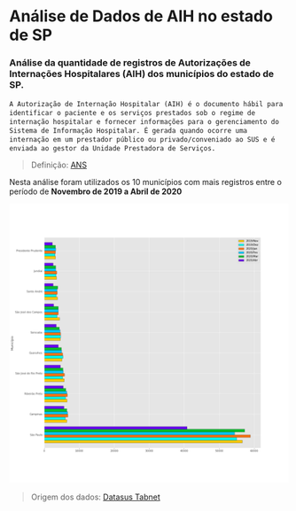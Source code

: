 # Análise de Dados de AIH no estado de SP

### Análise da quantidade de registros de Autorizações de Internações Hospitalares (AIH) dos municípios do estado de SP.

    A Autorização de Internação Hospitalar (AIH) é o documento hábil para identificar o paciente e os serviços prestados sob o regime de internação hospitalar e fornecer informações para o gerenciamento do Sistema de Informação Hospitalar. É gerada quando ocorre uma internação em um prestador público ou privado/conveniado ao SUS e é enviada ao gestor da Unidade Prestadora de Serviços.

>Definição: [ANS](http://www.ans.gov.br/aans/index.php?option=com_centraldeatendimento&view=operadora&resposta=1559&historico=22566165)

Nesta análise foram utilizados os 10 municípios com mais registros entre o período
de **Novembro de 2019 a Abril de 2020**

![registros](registros_AIH.png)

>Origem dos dados: [Datasus Tabnet](http://www2.datasus.gov.br/DATASUS/index.php?area=02)